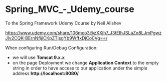 # Spring_MVC_-_Udemy_course
To the Spring Framework Udemy Course by Neil Alishev

https://www.udemy.com/share/106mco3@zXXjh7_J3tEIhJSLaZq8LJmPgwzJIv2CQK-BErnNfijiCKpZTjsgYb9WffxDjCo0Vg==/

When configuring Run/Debug Configuration:
  - we will use <b>Tomcat 9.x.x</b>
  - on the page </b>Deployment</b> we change <b>Application Context</b> to the empty string in order to have access to our application under the simple address <b>http://localhost:8080/</b>
